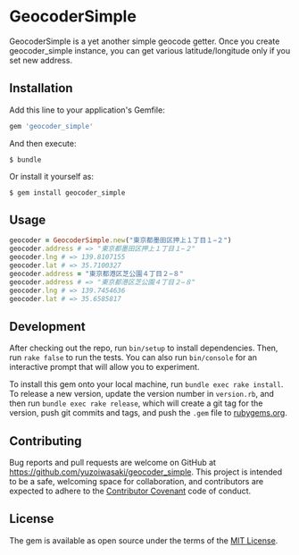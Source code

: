 # GeocoderSimple

GeocoderSimple is a yet another simple geocode getter. Once you create geocoder_simple instance, you can get various latitude/longitude only if you set new address.

## Installation

Add this line to your application's Gemfile:

```ruby
gem 'geocoder_simple'
```

And then execute:

    $ bundle

Or install it yourself as:

    $ gem install geocoder_simple

## Usage

```ruby
geocoder = GeocoderSimple.new("東京都墨田区押上１丁目１−２")
geocoder.address # => "東京都墨田区押上１丁目１−２"
geocoder.lng # => 139.8107155
geocoder.lat # => 35.7100327
geocoder.address = "東京都港区芝公園４丁目２−８"
geocoder.address # => "東京都港区芝公園４丁目２−８"
geocoder.lng # => 139.7454636
geocoder.lat # => 35.6585817
```

## Development

After checking out the repo, run `bin/setup` to install dependencies. Then, run `rake false` to run the tests. You can also run `bin/console` for an interactive prompt that will allow you to experiment.

To install this gem onto your local machine, run `bundle exec rake install`. To release a new version, update the version number in `version.rb`, and then run `bundle exec rake release`, which will create a git tag for the version, push git commits and tags, and push the `.gem` file to [rubygems.org](https://rubygems.org).

## Contributing

Bug reports and pull requests are welcome on GitHub at https://github.com/yuzoiwasaki/geocoder_simple. This project is intended to be a safe, welcoming space for collaboration, and contributors are expected to adhere to the [Contributor Covenant](contributor-covenant.org) code of conduct.


## License

The gem is available as open source under the terms of the [MIT License](http://opensource.org/licenses/MIT).


